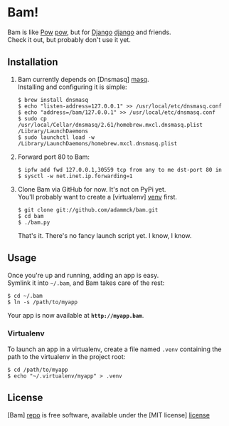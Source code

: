 # Bam!

Bam is like [Pow] [pow], but for [Django] [django] and friends.  
Check it out, but probably don't use it yet.


## Installation

1. Bam currently depends on [Dnsmasq] [masq].  
   Installing and configuring it is simple:

   ```
   $ brew install dnsmasq
   $ echo "listen-address=127.0.0.1" >> /usr/local/etc/dnsmasq.conf
   $ echo "address=/bam/127.0.0.1" >> /usr/local/etc/dnsmasq.conf
   $ sudo cp /usr/local/Cellar/dnsmasq/2.61/homebrew.mxcl.dnsmasq.plist /Library/LaunchDaemons
   $ sudo launchctl load -w /Library/LaunchDaemons/homebrew.mxcl.dnsmasq.plist
   ```

2. Forward port 80 to Bam:

   ```
   $ ipfw add fwd 127.0.0.1,30559 tcp from any to me dst-port 80 in
   $ sysctl -w net.inet.ip.forwarding=1
   ```

3. Clone Bam via GitHub for now. It's not on PyPi yet.  
   You'll probably want to create a [virtualenv] [venv] first.

   ```
   $ git clone git://github.com/adammck/bam.git
   $ cd bam
   $ ./bam.py
   ```

   That's it. There's no fancy launch script yet. I know, I know.


## Usage

Once you're up and running, adding an app is easy.  
Symlink it into `~/.bam`, and Bam takes care of the rest:

```
$ cd ~/.bam
$ ln -s /path/to/myapp
```

Your app is now available at **`http://myapp.bam`**.


### Virtualenv

To launch an app in a virtualenv, create a file named `.venv` containing the
path to the virtualenv in the project root:

```
$ cd /path/to/myapp
$ echo "~/.virtualenv/myapp" > .venv
```


## License

[Bam] [repo] is free software, available under the [MIT license] [license]




[repo]:    https://github.com/adammck/bam
[license]: https://raw.github.com/adammck/bam/master/LICENSE
[pow]:     http://pow.cx
[django]:  https://www.djangoproject.com
[masq]:    http://www.thekelleys.org.uk/dnsmasq/doc.html
[venv]:    http://www.virtualenv.org